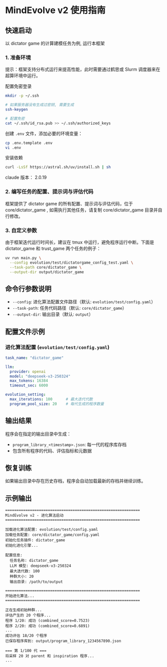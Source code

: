 # MindEvolve v2 使用指南

## 快速启动
以 dictator game 的计算建模任务为例, 运行本框架

### 1. 准备环境
提示：框架支持分布式运行来提高性能，此时需要通过鹤思或 Slurm 调度器来在超算环境中运行。

配置免密登录
```bash
mkdir -p ~/.ssh

# 如果服务器没有生成过密钥, 需要生成
ssh-keygen

# 配置免密
cat ~/.ssh/id_rsa.pub >> ~/.ssh/authorized_keys
```

创建 `.env` 文件，添加必要的环境变量：
```bash
cp .env.template .env
vi .env
```

安装依赖
```bash
curl -LsSf https://astral.sh/uv/install.sh | sh
```

claude 版本： 2.0.19

### 2. 编写任务的配置、提示词与评估代码
框架提供了 dictator game 的所有配置、提示词与评估代码，位于 core/dictator_game , 如需执行其他任务，请复制 core/dictator_game 目录并自行修改。

### 3. 自定义参数
由于框架迭代运行时间长，建议在 tmux 中运行，避免程序运行中断。下面是 dictator_game 和 trust_game 两个任务的例子：
```bash
uv run main.py \
  --config evolution/test/dictatorgame_config_test.yaml \
  --task-path core/dictator_game \
  --output-dir output/dictator_game
```

## 命令行参数说明

- `--config`: 进化算法配置文件路径（默认: `evolution/test/config.yaml`）
- `--task-path`: 任务代码路径（默认: `core/dictator_game`）
- `--output-dir`: 输出目录（默认: `output`）

## 配置文件示例

### 进化算法配置 (`evolution/test/config.yaml`)

```yaml
task_name: "dictator_game"

llm:
  provider: openai
  model: "deepseek-v3-250324"
  max_tokens: 16384
  timeout_sec: 6000

evolution_setting:
  max_iterations: 100      # 最大迭代代数
  program_pool_size: 20    # 每代生成的程序数量
```

## 输出结果

程序会在指定的输出目录中生成：

- `program_library_<timestamp>.json`: 每一代的程序库存档
- 包含所有程序的代码、评估指标和元数据

## 恢复训练

如果输出目录中存在历史存档，程序会自动加载最新的存档并继续训练。

## 示例输出

```
============================================================
MindEvolve v2 - 进化算法启动
============================================================

加载进化算法配置: evolution/test/config.yaml
加载任务配置: core/dictator_game/config.yaml
初始化任务插件: dictator_game
初始化进化引擎...

配置信息:
  任务名称: dictator_game
  LLM 模型: deepseek-v3-250324
  最大迭代数: 100
  种群大小: 20
  输出目录: /path/to/output

============================================================
开始进化算法...
============================================================

正在生成初始种群...
评估产生的 20 个程序...
程序 1/20: 成功 (combined_score=0.7523)
程序 2/20: 成功 (combined_score=0.6891)
...
成功评估 18/20 个程序
已保存程序库到: output/program_library_1234567890.json

=== 第 1/100 代 ===
将采样 20 对 parent 和 inspiration 程序...
...
